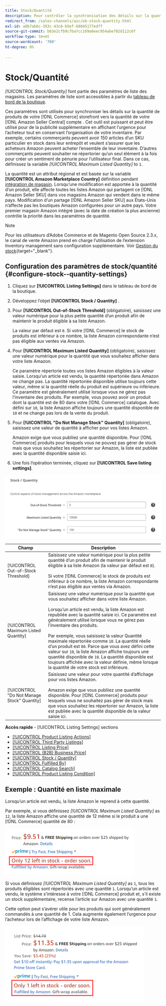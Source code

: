 ```yaml
---
title: Stock/Quantité
description: Pour contrôler la synchronisation des détails sur la quantité de produits de votre boutique Commerce avec votre [!DNL Amazon Seller Central] , mettez à jour les paramètres Stock/Quantité .
redirect_from: /sales-channels/asc/ob-stock-quantity.html
exl-id: a8b7ab6c-393c-43c6-b5ef-68845177edff
source-git-commit: b63e2cfb9c7ba7cc169a6eec954abe782d112c6f
workflow-type: tm+mt
source-wordcount: '769'
ht-degree: 0%

---
```


# Stock/Quantité

*[!UICONTROL Stock/Quantity]* font partie des paramètres de liste des magasins. Les paramètres de liste sont accessibles à partir du [tableau de bord de la boutique](./amazon-store-dashboard.md).

Ces paramètres sont utilisés pour synchroniser les détails sur la quantité de produits de votre [!DNL Commerce] storefront vers la quantité de votre [!DNL Amazon Seller Central] compte . Cet outil est puissant et peut être utilisé pour de la publicité supplémentaire en affichant l’urgence pour l’acheteur tout en conservant l’organisation de votre inventaire. Par exemple, certains commerçants peuvent avoir 150 articles d’un SKU particulier en stock dans leur entrepôt et veulent s’assurer que les acheteurs Amazon peuvent acheter l’ensemble de leur inventaire. D’autres commerçants peuvent souhaiter ne répertorier qu’un seul élément à la fois pour créer un sentiment de pénurie pour l’utilisateur final. Dans ce cas, définissez la variable *[!UICONTROL Maximum Listed Quantity]* to `1`.

La quantité est un attribut régional et est basée sur la variable **[!UICONTROL Amazon Marketplace Country]** définition pendant [intégration de magasin](./store-integration.md). Lorsqu’une modification est apportée à la quantité d’un produit, elle affecte toutes les listes Amazon qui partagent ce [!DNL Amazon Seller SKU] dans vos magasins Amazon qui vendent dans le même pays. Modification d’un partage [!DNL Amazon Seller SKU] aux États-Unis n’affecte pas les boutiques Amazon configurées pour un autre pays. Votre premier magasin Amazon intégré (avec la date de création la plus ancienne) contrôle la priorité dans les paramètres de quantité.

>[!NOTE]
>
>Pour les utilisateurs d’Adobe Commerce et de Magento Open Source 2.3.x, le canal de vente Amazon prend en charge l’utilisation de l’extension Inventory management sans configuration supplémentaire. Voir [Gestion du stock](https://docs.magento.com/user-guide/v2.3/catalog/inventory-management.html){target="_blank"}.

## Configuration des paramètres de stock/quantité {#configure-stock--quantity-settings}

1. Cliquez sur **[!UICONTROL Listing Settings]** dans le tableau de bord de la boutique.

1. Développez l’objet **[!UICONTROL Stock / Quantity]** .

1. Pour **[!UICONTROL Out-of-Stock Threshold]** (obligatoire), saisissez une valeur numérique pour la plus petite quantité d’un produit afin de maintenir le produit éligible à sa liste Amazon.

   La valeur par défaut est `0`. Si votre [!DNL Commerce] le stock de produits est inférieur à ce nombre, la liste Amazon correspondante n’est pas éligible aux ventes via Amazon.

1. Pour **[!UICONTROL Maximum Listed Quantity]** (obligatoire), saisissez une valeur numérique pour la quantité que vous souhaitez afficher dans votre liste Amazon.

   Ce paramètre répertorie toutes vos listes Amazon éligibles à la valeur saisie. Lorsqu’un article est vendu, la quantité répertoriée dans Amazon ne change pas. La quantité répertoriée disponible utilise toujours cette valeur, même si la quantité réelle du produit est supérieure ou inférieure. Ce paramètre est généralement utilisé lorsque vous ne gérez pas l’inventaire des produits. Par exemple, vous pouvez avoir un produit dont la quantité est de 80 dans votre [!DNL Commerce] catalogue. Avec défini sur `10`, la liste Amazon affiche toujours une quantité disponible de `10` et ne change pas lors de la vente du produit.

1. Pour **[!UICONTROL "Do Not Manage Stock" Quantity]** (obligatoire), saisissez une valeur de quantité à afficher pour vos listes Amazon.

   Amazon exige que vous publiiez une quantité disponible. Pour [!DNL Commerce] produits pour lesquels vous ne pouvez pas gérer de stock mais que vous souhaitez les répertorier sur Amazon, la liste est publiée avec la quantité disponible saisie ici.

1. Une fois l’opération terminée, cliquez sur **[!UICONTROL Save listing settings]**.

![Paramètres de stock/quantité](assets/amazon-stock-quantity.png)

| Champ | Description |
|---|---|
| [!UICONTROL Out-of-Stock Threshold] | Saisissez une valeur numérique pour la plus petite quantité d’un produit afin de maintenir le produit éligible à sa liste Amazon (la valeur par défaut est `0`).<br><br>Si votre [!DNL Commerce] le stock de produits est inférieur à ce nombre, la liste Amazon correspondante n’est pas éligible aux ventes via Amazon. |
| [!UICONTROL Maximum Listed Quantity] | Saisissez une valeur numérique pour la quantité que vous souhaitez afficher dans votre liste Amazon.<br><br>Lorsqu’un article est vendu, la liste Amazon est republiée avec la quantité saisie ici. Ce paramètre est généralement utilisé lorsque vous ne gérez pas l’inventaire des produits.<br><br>Par exemple, vous saisissez la valeur Quantité maximale répertoriée comme `10`. La quantité réelle d’un produit est `80`. Parce que vous avez défini cette valeur sur `10`, la liste Amazon affiche toujours une quantité disponible de `10`. La quantité disponible est toujours affichée avec la valeur définie, même lorsque la quantité de votre stock est inférieure. |
| [!UICONTROL "Do Not Manage Stock" Quantity] | Saisissez une valeur pour votre quantité d’affichage pour vos listes Amazon.<br><br>Amazon exige que vous publiiez une quantité disponible. Pour [!DNL Commerce] produits pour lesquels vous ne souhaitez pas gérer de stock mais que vous souhaitez les répertorier sur Amazon, la liste est publiée avec la quantité disponible de la valeur saisie ici. |

**Accès rapide** - [!UICONTROL Listing Settings] sections

- [[!UICONTROL Product Listing Actions]](./product-listing-actions.md)
- [[!UICONTROL Third Party Listings]](./third-party-listing-settings.md)
- [[!UICONTROL Listing Price]](./listing-price.md)
- [[!UICONTROL (B2B) Business Price]](./business-pricing.md)
- [[!UICONTROL Stock / Quantity]](./stock-quantity.md)
- [[!UICONTROL Fulfilled By]](./fulfilled-by.md)
- [[!UICONTROL Catalog Search]](./catalog-search.md)
- [[!UICONTROL Product Listing Condition]](./product-listing-condition.md)

## Exemple : Quantité en liste maximale

Lorsqu’un article est vendu, la liste Amazon le reprend à cette quantité.

Par exemple, si vous définissez *[!UICONTROL Maximum Listed Quantity]* as `12`, la liste Amazon affiche une quantité de 12 même si le produit a une [!DNL Commerce] quantité de 80 :

![Exemple de quantité maximale répertoriée 1](assets/amazon-max-listed-quantity.png)

Si vous définissez *[!UICONTROL Maximum Listed Quantity]* as `1`, tous les produits éligibles sont répertoriés avec une quantité `1`. Lorsqu’un article est vendu, le système s’intéresse à votre [!DNL Commerce] produit et, s’il existe un stock supplémentaire, recense l’article sur Amazon avec une quantité `1`.

Cette option peut s’avérer utile pour les produits qui sont généralement commandés à une quantité de 1. Cela augmente également l’urgence pour l’acheteur lors de l’affichage de votre liste Amazon.

![Exemple de quantité maximale répertoriée 2](assets/amazon-max-listed-quantity-1.png)

